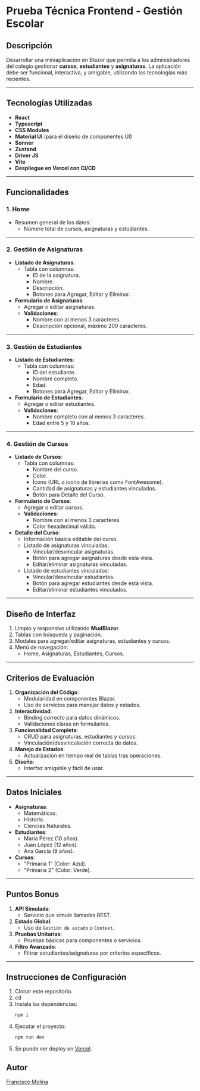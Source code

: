 # Prueba Técnica Frontend - Gestión Escolar

## Descripción

Desarrollar una miniaplicación en Blazor que permita a los administradores del colegio gestionar **cursos**, **estudiantes** y **asignaturas**. La aplicación debe ser funcional, interactiva, y amigable, utilizando las tecnologías más recientes.

---

## Tecnologías Utilizadas

- **React**
- **Typescript**
- **CSS Modules**
- **Material UI** (para el diseño de componentes UI)
- **Sonner**
- **Zustand**
- **Driver JS**
- **Vite**
- **Despliegue en Vercel con CI/CD**

---

## Funcionalidades

### 1. **Home**
- Resumen general de los datos:
  - Número total de cursos, asignaturas y estudiantes.

---

### 2. **Gestión de Asignaturas**
- **Listado de Asignaturas**:
  - Tabla con columnas:
    - ID de la asignatura.
    - Nombre.
    - Descripción.
    - Botones para Agregar, Editar y Eliminar.
- **Formulario de Asignaturas**:
  - Agregar o editar asignaturas.
  - **Validaciones**:
    - Nombre con al menos 3 caracteres.
    - Descripción opcional, máximo 200 caracteres.

---

### 3. **Gestión de Estudiantes**
- **Listado de Estudiantes**:
  - Tabla con columnas:
    - ID del estudiante.
    - Nombre completo.
    - Edad.
    - Botones para Agregar, Editar y Eliminar.
- **Formulario de Estudiantes**:
  - Agregar o editar estudiantes.
  - **Validaciones**:
    - Nombre completo con al menos 3 caracteres.
    - Edad entre 5 y 18 años.

---

### 4. **Gestión de Cursos**
- **Listado de Cursos**:
  - Tabla con columnas:
    - Nombre del curso.
    - Color.
    - Ícono (URL o ícono de librerías como FontAwesome).
    - Cantidad de asignaturas y estudiantes vinculados.
    - Botón para Detalle del Curso.
- **Formulario de Cursos**:
  - Agregar o editar cursos.
  - **Validaciones**:
    - Nombre con al menos 3 caracteres.
    - Color hexadecimal válido.
- **Detalle del Curso**:
  - Información básica editable del curso.
  - Listado de asignaturas vinculadas:
    - Vincular/desvincular asignaturas.
    - Botón para agregar asignaturas desde esta vista.
    - Editar/eliminar asignaturas vinculadas.
  - Listado de estudiantes vinculados:
    - Vincular/desvincular estudiantes.
    - Botón para agregar estudiantes desde esta vista.
    - Editar/eliminar estudiantes vinculados.

---

## Diseño de Interfaz
1. Limpio y responsivo utilizando **MudBlazor**.
2. Tablas con búsqueda y paginación.
3. Modales para agregar/editar asignaturas, estudiantes y cursos.
4. Menú de navegación:
   - Home, Asignaturas, Estudiantes, Cursos.

---

## Criterios de Evaluación
1. **Organización del Código**:
   - Modularidad en componentes Blazor.
   - Uso de servicios para manejar datos y estados.
2. **Interactividad**:
   - Binding correcto para datos dinámicos.
   - Validaciones claras en formularios.
3. **Funcionalidad Completa**:
   - CRUD para asignaturas, estudiantes y cursos.
   - Vinculación/desvinculación correcta de datos.
4. **Manejo de Estados**:
   - Actualización en tiempo real de tablas tras operaciones.
5. **Diseño**:
   - Interfaz amigable y fácil de usar.

---

## Datos Iniciales
- **Asignaturas**:
  - Matemáticas.
  - Historia.
  - Ciencias Naturales.
- **Estudiantes**:
  - María Pérez (10 años).
  - Juan López (12 años).
  - Ana García (9 años).
- **Cursos**:
  - "Primaria 1" (Color: Azul).
  - "Primaria 2" (Color: Verde).

---

## Puntos Bonus
1. **API Simulada**:
   - Servicio que simule llamadas REST.
2. **Estado Global**:
   - Uso de `Gestión de estado` o `Context`.
3. **Pruebas Unitarias**:
   - Pruebas básicas para componentes o servicios.
4. **Filtro Avanzado**:
   - Filtrar estudiantes/asignaturas por criterios específicos.

---

## Instrucciones de Configuración
1. Clonar este repositorio.
2. cd <lirmi-challenge-react>
3. Instala las dependencias:
   ```bash
   npm i
3. Ejecutar el proyecto:
   ```bash
   npm run dev
2. Se puede ver deploy en [Vercel](https://lirmi-challenge-react.vercel.app/).

## Autor

[Francisco Molina](https://www.linkedin.com/in/franciscomolina-dev)